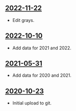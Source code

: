 ## [2022-11-22](https://github.com/faktaoklimatu/graphics/blob/a0b06aacf2960268937f90857a47bfef3f6accf8/data-visualization/infographics/climate-indicators/world/co2-and-o2-concentration-cycles/cs-cykly-koncentrace-co2.ai)

- Edit grays.

## [2022-10-10](https://github.com/faktaoklimatu/graphics/blob/77e3b61647c75f396870d01e503645d0d77ab9c3/data-visualization/infographics/climate-indicators/world/co2-and-o2-concentration-cycles/cs-cykly-koncentrace-co2.ai)

- Add data for 2021 and 2022.

## [2021-05-31](https://github.com/faktaoklimatu/graphics/blob/8f79e9f5b0b006b7a7a27cc84d2fd68fd516f343/data-visualization/climate-indicators/world/co2-and-o2-concentration-cycles/cs-cykly-koncentrace-co2.ai)

- Add data for 2020 and 2021.

## [2020-10-23](https://github.com/faktaoklimatu/graphics/blob/b253427fcc97a23462362b3a7615fba73ef8dc32/Data%20visualization/Climate%20indicators/World/CO2%20and%20O2%20concentration%20cycles/cs-cykly-koncentrace-co2.ai)

- Initial upload to git.

